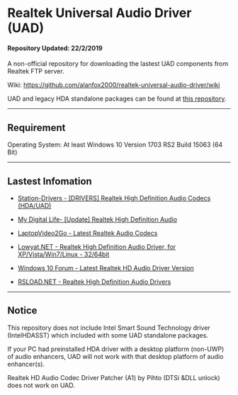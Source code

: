 # Realtek Universal Audio Driver (UAD)

#### Repository Updated: 22/2/2019

A non-official repository for downloading the lastest UAD components from Realtek FTP server.

Wiki: https://github.com/alanfox2000/realtek-universal-audio-driver/wiki

UAD and legacy HDA standalone packages can be found at [this repository](https://github.com/alanfox2000/realtek-hda-release).

---------------------------------------

## Requirement

Operating System: At least Windows 10 Version 1703 RS2 Build 15063 (64 Bit)

---------------------------------------

## Lastest Infomation

* <a href="https://www.station-drivers.com/index.php?option=com_kunena&view=topic&catid=18&id=17&Itemid=858&lang=en">Station-Drivers - [DRIVERS] Realtek High Definition Audio Codecs (HDA/UAD)</a>

* <a href="https://forums.mydigitallife.net/threads/update-realtek-high-definition-audio.72236/">My Digital Life- [Update] Realtek High Definition Audio</a>

* <a href="https://forums.laptopvideo2go.com/topic/24364-latest-realtek-audio-codecs/">LaptopVideo2Go - Latest Realtek Audio Codecs</a>

* <a href="https://forum.lowyat.net/topic/658002">Lowyat.NET - Realtek High Definition Audio Driver, for XP/Vista/Win7/Linux - 32/64bit</a>

* <a href="https://www.tenforums.com/drivers-hardware/5993-latest-realtek-hd-audio-driver-version.html">Windows 10 Forum - Latest Realtek HD Audio Driver Version</a>

* <a href="https://rsload.net/soft/21650-realtek-high-definition-audio-drivers.html">RSLOAD.NET - Realtek High Definition Audio Drivers</a>

---------------------------------------
## Notice

This repository does not include Intel Smart Sound Technology driver (IntelHDASST) which included with some UAD standalone packages.

If your PC had preinstalled HDA driver with a desktop platform (non-UWP) of audio enhancers, UAD will not work with that desktop platform of audio enhancer(s).

Realtek HD Audio Codec Driver Patcher (A1) by Pihto (DTSi &DLL unlock) does not work on UAD.

